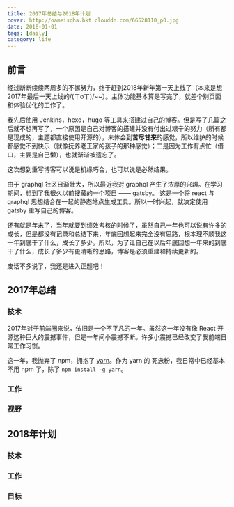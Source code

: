 ```yaml
---
title: 2017年总结与2018年计划
cover: http://oameisqha.bkt.clouddn.com/66528110_p0.jpg
date: 2018-01-01
tags: [daily]
category: life
---
```


## 前言

经过断断续续两周多的不懈努力，终于赶到2018年新年第一天上线了（本来是想2017年最后一天上线的/(ㄒoㄒ)/~~）。主体功能基本算是写完了，就差个别页面和体验优化的工作了。

我先后使用 Jenkins，hexo，hugo 等工具来搭建过自己的博客。但是写了几篇之后就不想再写了，一个原因是自己对博客的搭建并没有付出过艰辛的努力（所有都是现成的，主题都直接使用开源的），未体会到**苦尽甘来**的感觉，所以维护的时候都感觉不到快乐（就像抚养老王家的孩子的那种感觉）；二是因为工作有点忙（借口，主要是自己懒），也就渐渐被遗忘了。

这次想到重写博客可以说是机缘巧合，也可以说是必然结果。

由于 graphql 社区日渐壮大，所以最近我对 graphql 产生了浓厚的兴趣。在学习期间，想到了我很久以前搜藏的一个项目 —— gatsby。 这是一个将 react 与 graphql 思想结合在一起的静态站点生成工具。所以一时兴起，就决定使用 gatsby 重写自己的博客。

还有就是年末了，当年就要到绩效考核的时候了，虽然自己一年也可以说有许多的成长，但是都没有记录和总结下来，年底回想起来完全没有思路，根本理不顺我这一年到底干了什么，成长了多少。所以，为了让自己在以后年底回想一年来的到底干了什么，成长了多少有更清晰的思路，博客是必须重建和持续更新的。

废话不多说了，我还是进入正题吧！


## 2017年总结

### 技术

2017年对于前端圈来说，依旧是一个不平凡的一年。虽然这一年没有像 React 开源这种巨大的震撼事件，但是一年间小震撼不断。许多小震撼已经改变了我前端日常工作习惯。

这一年，我抛弃了 npm，拥抱了 [yarn](https://yarnpkg.com/lang/zh-hans/)。作为 yarn 的 死忠粉，我日常中已经基本不用 npm 了，除了 `npm install -g yarn`。

### 工作

### 视野


## 2018年计划

### 技术

### 工作

### 目标

